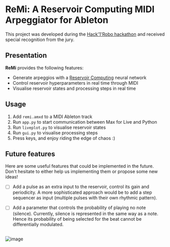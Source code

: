 # ReMi: A Reservoir Computing MIDI Arpeggiator for Ableton

This project was developed during the [Hack'1'Robo hackathon](https://sites.google.com/view/hack1robo/projets) and received special recognition from the jury.

## Presentation

**ReMi** provides the following features:
* Generate arpeggios with a [Reservoir Computing](https://en.wikipedia.org/wiki/Reservoir_computing)  neural network
* Control reservoir hyperparameters in real time through MIDI
* Visualise reservoir states and processing steps in real time

## Usage

1. Add ```remi.amxd``` to a MIDI Ableton track
2. Run ```app.py``` to start communication between Max for Live and Python
3. Run ```liveplot.py``` to visualise reservoir states
4. Run ```gui.py``` to visualise processing steps
5. Press keys, and enjoy riding the edge of chaos :)

## Future features

Here are some useful features that could be implemented in the future. Don't hesitate to either help us implementing them or propose some new ideas!

- [ ] Add a pulse as an extra input to the reservoir, control its gain and periodicity. A more sophisticated approach would be to add a step sequencer as input (multiple pulses with their own rhythmic pattern).
- [ ] Add a parameter that controls the probability of playing no note (silence). Currently, silence is represented in the same way as a note. Hence its probability of being selected for the beat cannot be differentially modulated.


## 

![image](https://github.com/HugoChateauLaurent/remi/assets/26091283/7dc9542b-a040-4572-b4d6-b8a20356d439)
